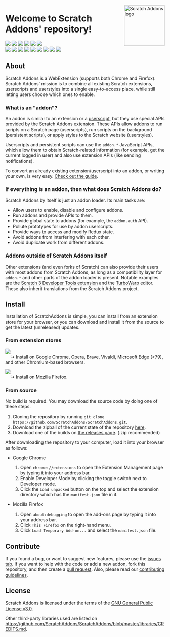 <img src="https://raw.githubusercontent.com/ScratchAddons/ScratchAddons/master/images/icon.svg" alt="Scratch Addons logo" align="right" width="128px"></img>
# Welcome to Scratch Addons' repository!

[![](https://img.shields.io/github/stars/ScratchAddons/ScratchAddons?color=blue&style=flat-square)](https://github.com/ScratchAddons/ScratchAddons/stargazers) 
[![](https://img.shields.io/github/forks/ScratchAddons/ScratchAddons?color=blue&style=flat-square)](https://github.com/ScratchAddons/ScratchAddons/network/members)
[![](https://img.shields.io/github/watchers/ScratchAddons/ScratchAddons?color=blue&style=flat-square)](https://github.com/ScratchAddons/ScratchAddons/watchers) 
[![](https://img.shields.io/github/issues/ScratchAddons/ScratchAddons?color=green&style=flat-square)](https://github.com/ScratchAddons/ScratchAddons/issues) 
[![](https://img.shields.io/github/issues-pr/ScratchAddons/ScratchAddons?color=green&style=flat-square)](https://github.com/ScratchAddons/ScratchAddons/pulls) 
[![](https://img.shields.io/github/license/ScratchAddons/ScratchAddons?style=flat-square)](https://github.com/ScratchAddons/ScratchAddons/blob/master/LICENSE) <!-- 2 spaces -->  
[![](https://img.shields.io/chrome-web-store/v/fbeffbjdlemaoicjdapfpikkikjoneco?style=flat-square&logo=google-chrome&logoColor=white&label=version&color=4285F4)](https://chrome.google.com/webstore/detail/fbeffbjdlemaoicjdapfpikkikjoneco)
[![](https://img.shields.io/chrome-web-store/users/fbeffbjdlemaoicjdapfpikkikjoneco?style=flat-square&logo=google-chrome&logoColor=white&label=users&color=4285F4)](https://chrome.google.com/webstore/detail/fbeffbjdlemaoicjdapfpikkikjoneco)
[![](https://img.shields.io/amo/v/scratch-messaging-extension?style=flat-square&logo=firefox-browser&logoColor=white&label=version&color=FF7139)](https://addons.mozilla.org/firefox/addon/scratch-messaging-extension/)
[![](https://img.shields.io/amo/users/scratch-messaging-extension?style=flat-square&logo=firefox-browser&logoColor=white&label=users&color=FF7139)](https://addons.mozilla.org/firefox/addon/scratch-messaging-extension/)
[![](https://img.shields.io/github/v/release/ScratchAddons/ScratchAddons?style=flat-square&logo=github&logoColor=white&label=version&color=181717)](https://github.com/ScratchAddons/ScratchAddons/releases)
[![](https://img.shields.io/github/downloads/ScratchAddons/ScratchAddons/total?style=flat-square&logo=github&logoColor=white&label=downloads&color=181717)](https://github.com/ScratchAddons/ScratchAddons/releases)
[![](https://img.shields.io/badge/discuss-on_github-181717.svg?style=flat-square)](https://github.com/ScratchAddons/ScratchAddons/discussions)
[![](https://img.shields.io/badge/chat-on_discord-7289da.svg?style=flat-square)](https://discord.gg/Ak8sCDQ)
[![](https://img.shields.io/badge/website-scratchaddons.com-ff7b26.svg?style=flat-square)](https://scratchaddons.com)

## About

Scratch Addons is a WebExtension (supports both Chrome and Firefox). Scratch Addons' mission is to combine all existing Scratch extensions, userscripts and userstyles into a single easy-to-access place, while still letting users choose which ones to enable.

### What is an "addon"?

An addon is similar to an extension or a [userscript](https://en.wikipedia.org/wiki/Userscript), but they use special APIs provided by the Scratch Addons extension. These APIs allow addons to run scripts on a Scratch page (userscripts), run scripts on the background (persistent scripts), or apply styles to the Scratch website (userstyles).

Userscripts and persistent scripts can use the `addon.*` JavaScript APIs, which allow them to obtain Scratch-related information (for example, get the current logged in user) and also use extension APIs (like sending notifications).

To convert an already existing extension/userscript into an addon, or writing your own, is very easy. [Check out the guide](https://github.com/ScratchAddons/ScratchAddons/wiki/Creating-an-addon).

### If everything is an addon, then what does Scratch Addons do?

Scratch Addons by itself is just an addon loader. Its main tasks are:

- Allow users to enable, disable and configure addons.
- Run addons and provide APIs to them.
- Provide global state to addons (for example, the `addon.auth` API).
- Pollute prototypes for use by addon userscripts.
- Provide ways to access and modify Redux state.
- Avoid addons from interfering with each other.
- Avoid duplicate work from different addons.

### Addons outside of Scratch Addons itself

Other extensions (and even forks of Scratch) can also provide their users with most addons from Scratch Addons, as long as a compatibility layer for `addon.*` and other parts of the addon loader is present. Notable examples are the [Scratch 3 Developer Tools extension](https://github.com/ScratchAddons/DevtoolsExtension) and the [TurboWarp](https://github.com/TurboWarp/scratch-gui/tree/develop/src/addons) editor. These also inherit translations from the Scratch Addons project.

## Install
Installation of ScratchAddons is simple, you can install from an extension store for your browser, or you can download and install it from the source to get the latest (unreleased) updates.

### From extension stores

[![](https://img.shields.io/chrome-web-store/v/fbeffbjdlemaoicjdapfpikkikjoneco?style=flat-square&logo=google-chrome&logoColor=white&label=install&color=4285F4)](https://chrome.google.com/webstore/detail/fbeffbjdlemaoicjdapfpikkikjoneco)  
&nbsp;&nbsp;&nbsp;&nbsp;↳ Install on Google Chrome, Opera, Brave, Vivaldi, Microsoft Edge (>79), and other Chromium-based browsers.

[![](https://img.shields.io/amo/v/scratch-messaging-extension?style=flat-square&logo=firefox-browser&logoColor=white&label=install&color=FF7139)](https://addons.mozilla.org/firefox/addon/scratch-messaging-extension/)  
&nbsp;&nbsp;&nbsp;&nbsp;↳ Install on Mozilla Firefox.

### From source

No build is required. You may download the source code by doing one of these steps.

1. Cloning the repository by running `git clone https://github.com/ScratchAddons/ScratchAddons.git`.
2. Download the zipball of the current state of the repository [here](https://github.com/ScratchAddons/ScratchAddons/archive/master.zip).
3. Download one of the builds on [the releases page](https://github.com/ScratchAddons/ScratchAddons/releases). (.zip recommended)

After downloading the repository to your computer, load it into your browser as follows:

- Google Chrome
  1. Open `chrome://extensions` to open the Extension Management page by typing it into your address bar.
  2. Enable Developer Mode by clicking the toggle switch next to Developer mode.
  3. Click the `Load unpacked` button on the top and select the extension directory which has the `manifest.json` file in it. 

- Mozilla Firefox
  1. Open `about:debugging` to open the add-ons page by typing it into your address bar.
  2. Click `This Firefox` on the right-hand menu.
  3. Click `Load Temporary Add-on...` and select the `manifest.json` file.

## Contribute

If you found a bug, or want to suggest new features, please use the [issues tab](https://github.com/ScratchAddons/ScratchAddons/issues). If you want to help with the code or add a new addon, fork this repository, and then create a [pull request](https://github.com/ScratchAddons/ScratchAddons/pulls). Also, please read our [contributing guidelines](https://github.com/ScratchAddons/ScratchAddons/blob/master/CONTRIBUTING.md).

## License

Scratch Addons is licensed under the terms of the [GNU General Public License v3.0](https://github.com/ScratchAddons/ScratchAddons/blob/master/LICENSE).

Other third-party libraries used are listed on https://github.com/ScratchAddons/ScratchAddons/blob/master/libraries/CREDITS.md.
